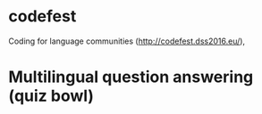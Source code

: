 # codefest
Coding for language communities (http://codefest.dss2016.eu/), 

# Multilingual question answering (quiz bowl)
